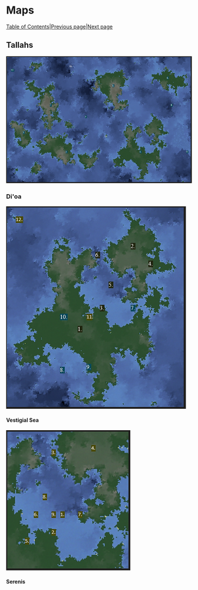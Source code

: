 # Maps
[Table of Contents][TC]|[Previous page][L]|[Next page][N]

## Tallahs
![Tallahs World Map](TallahsLabeled.PNG)





### Di'oa
![Di'oa Map](DioaLabeled.PNG)

#### Vestigial Sea
![Vestigial Sea](VestigialSeaLabeled.PNG)



#### Serenis
































[TC]: README.md "Table of Contents"
[L]: Lore.md "Lore"
[N]: NPCs.md "NPCs"
